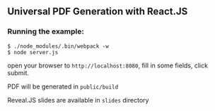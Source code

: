 ## Universal PDF Generation with React.JS

### Running the example:

```
$ ./node_modules/.bin/webpack -w
$ node server.js
```

open your browser to `http://localhost:8080`, fill in some fields, click submit.

PDF will be generated in `public/build`

Reveal.JS slides are available in `slides` directory
